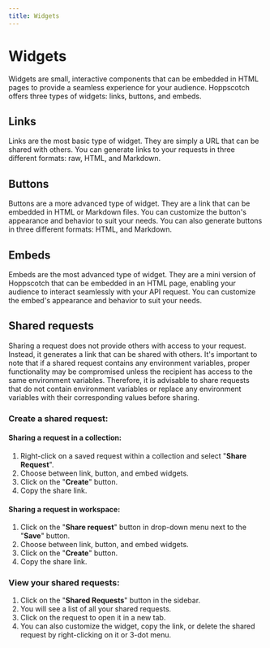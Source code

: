 ```yaml
---
title: Widgets
---
```


# Widgets

Widgets are small, interactive components that can be embedded in HTML pages to provide a seamless experience for your audience. Hoppscotch offers three types of widgets: links, buttons, and embeds.

## Links

Links are the most basic type of widget. They are simply a URL that can be shared with others. You can generate links to your requests in three different formats: raw, HTML, and Markdown.

## Buttons

Buttons are a more advanced type of widget. They are a link that can be embedded in HTML or Markdown files. You can customize the button's appearance and behavior to suit your needs. You can also generate buttons in three different formats: HTML, and Markdown.

## Embeds

Embeds are the most advanced type of widget. They are a mini version of Hoppscotch that can be embedded in an HTML page, enabling your audience to interact seamlessly with your API request. You can customize the embed's appearance and behavior to suit your needs.

## Shared requests

Sharing a request does not provide others with access to your request. Instead, it generates a link that can be shared with others. It's important to note that if a shared request contains any environment variables, proper functionality may be compromised unless the recipient has access to the same environment variables. Therefore, it is advisable to share requests that do not contain environment variables or replace any environment variables with their corresponding values before sharing.

### Create a shared request:

#### Sharing a request in a collection:

1. Right-click on a saved request within a collection and select "**Share Request**".
2. Choose between link, button, and embed widgets.
3. Click on the "**Create**" button.
4. Copy the share link.

#### Sharing a request in workspace:

1. Click on the "**Share request**" button in drop-down menu next to the "**Save**" button.
2. Choose between link, button, and embed widgets.
3. Click on the "**Create**" button.
4. Copy the share link.

### View your shared requests:

1. Click on the "**Shared Requests**" button in the sidebar.
2. You will see a list of all your shared requests.
3. Click on the request to open it in a new tab.
4. You can also customize the widget, copy the link, or delete the shared request by right-clicking on it or 3-dot menu.
